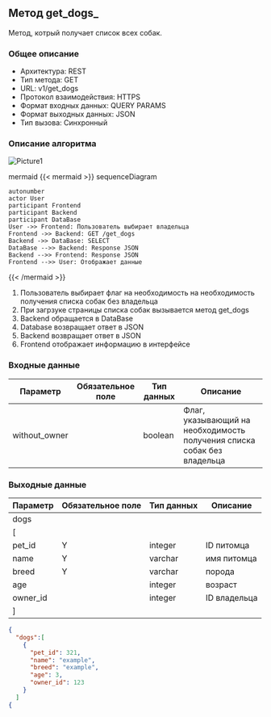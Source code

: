 ## Метод get_dogs_
 
Метод, котрый получает список всех собак.
 
### Общее описание 
 
* Архитектура: REST 
* Тип метода: GET 
* URL: v1/get_dogs
* Протокол взаимодействия: HTTPS 
* Формат входных данных: QUERY PARAMS
* Формат выходных данных: JSON 
* Тип вызова: Синхронный 
 
### Описание алгоритма 
 
 <image src="/Lightshot/Picture1.png" alt="Picture1">

mermaid 
{{< mermaid >}} 
sequenceDiagram 
    
    autonumber
    actor User
    participant Frontend
    participant Backend
    participant DataBase
    User ->> Frontend: Пользователь выбирает владельца
    Frontend ->> Backend: GET /get_dogs
    Backend ->> DataBase: SELECT
    DataBase -->> Backend: Response JSON
    Backend -->> Frontend: Response JSON
    Frontend -->> User: Отображает данные
    
{{< /mermaid >}} 
 
 
1. Пользователь выбирает флаг на необходимость на необходимость получения списка собак без владельца
2. При загрзуке страницы списка собак вызывается метод get_dogs
3. Backend обращается в DataBase
4. Database возвращает ответ в JSON
5. Backend возвращает ответ в JSON
6. Frontend отображает информацию в интерфейсе


### Входные данные 
| Параметр          | Обязательное поле | Тип данных | Описание                                                                   | 
| ----------------- | ----------------- | ---------- | -------------------------------------------------------------------------- | 
| without_owner     |                   | boolean    | Флаг, указывающий на необходимость получения списка собак без владельца    |

### Выходные данные 
| Параметр          | Обязательное поле | Тип данных | Описание                                                                   | 
| ----------------- | ----------------- | ---------- | ---------------------------------------------------------------------------|
| dogs              |                   |            |                                                                            | 
| [                 |                   |            |                                                                            |
| pet_id            | Y                 | integer    | ID питомца                                                                 |
| name              | Y                 | varchar    | имя питомца                                                                |
| breed             | Y                 | varchar    | порода                                                                     |
| age               |                   | integer    | возраст                                                                    |
| owner_id          |                   | integer    | ID владельца                                                               |
| ]                 |                   |            |                                                                            |


```json 
{ 
  "dogs":[
    {
      "pet_id": 321,
      "name": "example",
      "breed": "example",
      "age": 3,
      "owner_id": 123
    }
  ]
{ 

  
``` 
